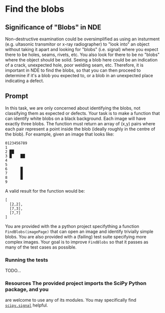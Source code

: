 # Find the blobs

## Significance of "Blobs" in NDE

Non-destructive examination could be oversimplified as using an insturment
(e.g. ultasonic transmitor or x-ray radiographer) to "look into" an object
without taking it apart and looking for "blobs" (i.e. signal) where you expect
there to be holes, seams, rivets, etc. You also look for there to be no "blobs"
where the object should be solid. Seeing a blob here could be an indication of
a crack, unexpected hole, poor welding seam, etc. Therefore, it is important in
NDE to find the blobs, so that you can then proceed to determine if it's a blob
you expected to, or a blob in an unexpected place indicating a defect.

## Prompt

In this task, we are only concerned about identifying the blobs, not
classifying them as expected or defects. Your task is to make a function that
can identify white blobs on a black background. Each image will have exactly
three blobs. The function must return an array of (x,y) pairs where each pair
represent a point inside the blob (ideally roughly in the centre of the blob).
For example, given an image that looks like:

```
0123456789
1
2 ██   
3 █    ██
4
5
6      █
7      █
8      █
9
```

A valid result for the function would be:
```
[
  [2,2],
  [7,3],
  [7,7]
]
```

You are provided with the a python project specifything a function
`FindBlobs(imagePage)` that can open an image and identify trivially simple
blobs. You are also provided with a (failing) test suite specifying more
complex images. Your goal is to improve `FindBlobs` so that it passes as many
of the test cases as possible.

### Running the tests

TODO...

### Resources The provided project imports the SciPy Python package, and you
are welcome to use any of its modules. You may specifically find
[`scipy.signal`](https://docs.scipy.org/doc/scipy/reference/signal.html)
helpful.
